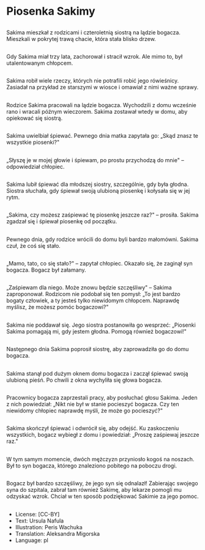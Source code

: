 # Piosenka Sakimy

##
Sakima mieszkał z rodzicami i czteroletnią siostrą na lądzie bogacza. Mieszkali w pokrytej trawą chacie, która stała blisko drzew.

##
Gdy Sakima miał trzy lata, zachorował i stracił wzrok. Ale mimo to, był utalentowanym chłopcem.

##
Sakima robił wiele rzeczy, których nie potrafili robić jego rówieśnicy. Zasiadał na przykład ze starszymi w wiosce i omawiał z nimi ważne sprawy.

##
Rodzice Sakima pracowali na lądzie bogacza. Wychodzili z domu wcześnie rano i wracali późnym wieczorem. Sakima zostawał wtedy w domu, aby opiekować się siostrą.

##
Sakima uwielbiał śpiewać. Pewnego dnia matka zapytała go: „Skąd znasz te wszystkie piosenki?"

##
„Słyszę je w mojej głowie i śpiewam, po prostu przychodzą do mnie" – odpowiedział chłopiec.

##
Sakima lubił śpiewać dla młodszej siostry, szczególnie, gdy była głodna. Siostra słuchała, gdy śpiewał swoją ulubioną piosenkę i kołysała się w jej rytm.

##
„Sakima, czy możesz zaśpiewać tę piosenkę jeszcze raz?" – prosiła. Sakima zgadzał się i śpiewał piosenkę od początku.

##
Pewnego dnia, gdy rodzice wrócili do domu byli bardzo małomówni. Sakima czuł, że coś się stało.

##
„Mamo, tato, co się stało?" – zapytał chłopiec. Okazało się, że zaginął syn bogacza. Bogacz był załamany.

##
„Zaśpiewam dla niego. Może znowu będzie szczęśliwy" – Sakima zaproponował. Rodzicom nie podobał się ten pomysł: „To jest bardzo bogaty człowiek, a ty jesteś tylko niewidomym chłopcem. Naprawdę myślisz, że możesz pomóc bogaczowi?"

##
Sakima nie poddawał się. Jego siostra postanowiła go wesprzeć: „Piosenki Sakima pomagają mi, gdy jestem głodna. Pomogą również bogaczowi!"

##
Następnego dnia Sakima poprosił siostrę, aby zaprowadziła go do domu bogacza.

##
Sakima stanął pod dużym oknem domu bogacza i zaczął śpiewać swoją ulubioną pieśń. Po chwili z okna wychyliła się głowa bogacza.

##
Pracownicy bogacza zaprzestali pracy, aby posłuchać głosu Sakima. Jeden z nich powiedział: „Nikt nie był w stanie pocieszyć bogacza. Czy ten niewidomy chłopiec naprawdę myśli, że może go pocieszyć?"

##
Sakima skończył śpiewać i odwrócił się, aby odejść. Ku zaskoczeniu wszystkich, bogacz wybiegł z domu i powiedział: „Proszę zaśpiewaj jeszcze raz."

##
W tym samym momencie, dwóch mężczyzn przyniosło kogoś na noszach. Był to syn bogacza, którego znaleziono pobitego na poboczu drogi.

##
Bogacz był bardzo szczęśliwy, że jego syn się odnalazł! Zabierając swojego syna do szpitala, zabrał tam również Sakimę, aby lekarze pomogli mu odzyskać wzrok. Chciał w ten sposób podziękować Sakimie za jego pomoc.

##
* License: [CC-BY]
* Text: Ursula Nafula
* Illustration: Peris Wachuka
* Translation: Aleksandra Migorska
* Language: pl
